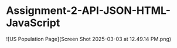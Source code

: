 # Assignment-2-API-JSON-HTML-JavaScript
![US Population Page](Screen Shot 2025-03-03 at 12.49.14 PM.png)
